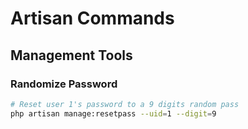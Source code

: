 # Artisan Commands

## Management Tools

### Randomize Password

```bash
# Reset user 1's password to a 9 digits random pass
php artisan manage:resetpass --uid=1 --digit=9
```
